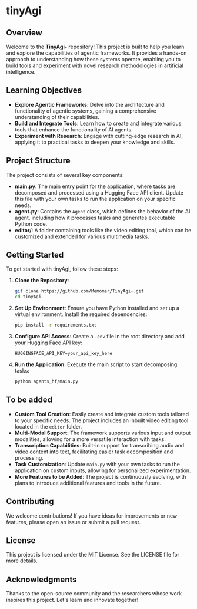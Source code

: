 # tinyAgi

## Overview

Welcome to the **TinyAgi-** repository! This project is built to help you learn and explore the capabilities of agentic frameworks. It provides a hands-on approach to understanding how these systems operate, enabling you to build tools and experiment with novel research methodologies in artificial intelligence.

## Learning Objectives

- **Explore Agentic Frameworks**: Delve into the architecture and functionality of agentic systems, gaining a comprehensive understanding of their capabilities.
- **Build and Integrate Tools**: Learn how to create and integrate various tools that enhance the functionality of AI agents.
- **Experiment with Research**: Engage with cutting-edge research in AI, applying it to practical tasks to deepen your knowledge and skills.

## Project Structure

The project consists of several key components:

- **main.py**: The main entry point for the application, where tasks are decomposed and processed using a Hugging Face API client. Update this file with your own tasks to run the application on your specific needs.
- **agent.py**: Contains the `Agent` class, which defines the behavior of the AI agent, including how it processes tasks and generates executable Python code.
- **editor/**: A folder containing tools like the video editing tool, which can be customized and extended for various multimedia tasks.

## Getting Started

To get started with tinyAgi, follow these steps:

1. **Clone the Repository**:
   ```bash
   git clone https://github.com/Memomer/TinyAgi-.git
   cd tinyAgi
   ```

2. **Set Up Environment**:
   Ensure you have Python installed and set up a virtual environment. Install the required dependencies:
   ```bash
   pip install -r requirements.txt
   ```

3. **Configure API Access**:
   Create a `.env` file in the root directory and add your Hugging Face API key:
   ```
   HUGGINGFACE_API_KEY=your_api_key_here
   ```

4. **Run the Application**:
   Execute the main script to start decomposing tasks:
   ```bash
   python agents_hf/main.py
   ```

## To be added 

- **Custom Tool Creation**: Easily create and integrate custom tools tailored to your specific needs. The project includes an inbuilt video editing tool located in the `editor` folder.
- **Multi-Modal Support**: The framework supports various input and output modalities, allowing for a more versatile interaction with tasks.
- **Transcription Capabilities**: Built-in support for transcribing audio and video content into text, facilitating easier task decomposition and processing.
- **Task Customization**: Update `main.py` with your own tasks to run the application on custom inputs, allowing for personalized experimentation.
- **More Features to be Added**: The project is continuously evolving, with plans to introduce additional features and tools in the future.


## Contributing

We welcome contributions! If you have ideas for improvements or new features, please open an issue or submit a pull request.

## License

This project is licensed under the MIT License. See the LICENSE file for more details.

## Acknowledgments

Thanks to the open-source community and the researchers whose work inspires this project. Let's learn and innovate together!
